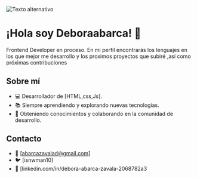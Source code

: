 ![Texto alternativo](deboraabarca/README.md/baner-deb(1).png)

# ¡Hola soy Deboraabarca! 👋

Frontend Developer en proceso. En mi perfil encontrarás los lenguajes en los que mejor me desarrollo y los proximos proyectos que subiré ,así como próximas contribuciones
## Sobre mí

- 💻 Desarrollador de [HTML,css,Js].
- 📚 Siempre aprendiendo y explorando nuevas tecnologías.
- 🌱 Obteniendo conocimientos y colaborando en la comunidad de desarrollo.

## Contacto

- 📧 [abarcazavalad@gmail.com]
- 🐦 [isnwman10]
- 💼 [linkedin.com/in/debora-abarca-zavala-2068782a3
